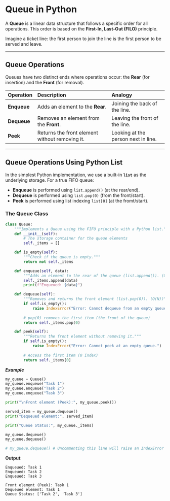 # Queue in Python

A **Queue** is a linear data structure that follows a specific order for all operations. This order is based on the **First-In, Last-Out (FILO)** principle.

Imagine a ticket line: the first person to join the line is the first person to be served and leave.

---

## Queue Operations

Queues have two distinct ends where operations occur: the **Rear** (for insertion) and the **Front** (for removal).

| Operation | Description | Analogy |
| :--- | :--- | :--- |
| **Enqueue** | Adds an element to the **Rear**. | Joining the back of the line. |
| **Dequeue** | Removes an element from the **Front**. | Leaving the front of the line. |
| **Peek** | Returns the front element without removing it. | Looking at the person next in line. |

---

## Queue Operations Using Python List

In the simplest Python implementation, we use a built-in **`list`** as the underlying storage. For a true FIFO queue:

* **Enqueue** is performed using `list.append()` (at the rear/end).
* **Dequeue** is performed using `list.pop(0)` (from the front/start).
* **Peek** is performed using list indexing `list[0]` (at the fromt/start).

### The Queue Class

```python
class Queue:
    """Implements a Queue using the FIFO principle with a Python list."""
    def __init__(self):
        # The storage container for the queue elements
        self._items = [] 

    def is_empty(self):
        """Check if the queue is empty."""
        return not self._items

    def enqueue(self, data):
        """Adds an element to the rear of the queue (list.append()). (O(1))"""
        self._items.append(data)
        print(f"Enqueued: {data}")

    def dequeue(self):
        """Removes and returns the front element (list.pop(0)). (O(N))"""
        if self.is_empty():
            raise IndexError("Error: Cannot dequeue from an empty queue.")
        
        # pop(0) removes the first item (the front of the queue)
        return self._items.pop(0)

    def peek(self):
        """Returns the front element without removing it."""
        if self.is_empty():
            raise IndexError("Error: Cannot peek at an empty queue.")
        
        # Access the first item (0 index)
        return self._items[0]
```

***Example***

```python
my_queue = Queue()
my_queue.enqueue("Task 1") 
my_queue.enqueue("Task 2") 
my_queue.enqueue("Task 3") 

print("\nFront element (Peek):", my_queue.peek())

served_item = my_queue.dequeue()
print("Dequeued element:", served_item)

print("Queue Status:", my_queue._items)

my_queue.dequeue()
my_queue.dequeue()

# my_queue.dequeue() # Uncommenting this line will raise an IndexError
```

**Output**:

```
Enqueued: Task 1
Enqueued: Task 2
Enqueued: Task 3

Front element (Peek): Task 1
Dequeued element: Task 1
Queue Status: ['Task 2', 'Task 3']
```